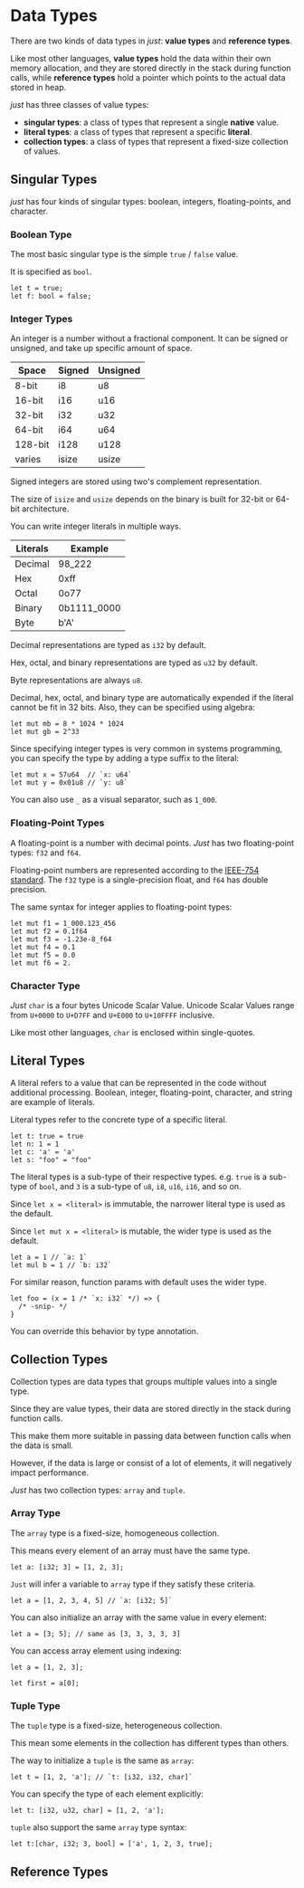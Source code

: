 # Data Types

There are two kinds of data types in *just*: **value types** and **reference types**.

Like most other languages,
**value types** hold the data within their own memory allocation,
and they are stored directly in the stack during function calls,
while **reference types** hold a pointer which points to the actual data stored in heap.

*just* has three classes of value types:

- **singular types**: a class of types that represent a single **native** value.
- **literal types**: a class of types that represent a specific **literal**.
- **collection types**: a class of types that represent a fixed-size collection of values.

## Singular Types

*just* has four kinds of singular types: boolean, integers, floating-points, and character.

### Boolean Type

The most basic singular type is the simple `true` / `false` value.

It is specified as `bool`.

```just file=./bool.just
let t = true;
let f: bool = false;
```

### Integer Types

An integer is a number without a fractional component.
It can be signed or unsigned, and take up specific amount of space.

| Space   | Signed | Unsigned |
| ------- | ------ | -------- |
| 8-bit   | i8     | u8       |
| 16-bit  | i16    | u16      |
| 32-bit  | i32    | u32      |
| 64-bit  | i64    | u64      |
| 128-bit | i128   | u128     |
| varies  | isize  | usize    |

Signed integers are stored using two's complement representation.

The size of `isize` and `usize` depends on the binary is built for 32-bit or 64-bit architecture.

You can write integer literals in multiple ways.

| Literals | Example     |
| -------- | ----------- |
| Decimal  | 98_222      |
| Hex      | 0xff        |
| Octal    | 0o77        |
| Binary   | 0b1111_0000 |
| Byte     | b'A'        |

Decimal representations are typed as `i32` by default.

Hex, octal, and binary representations are typed as `u32` by default.

Byte representations are always `u8`.

Decimal, hex, octal, and binary type are automatically expended if the literal cannot be fit in 32 bits.
Also, they can be specified using algebra:

```just file=./int.just
let mut mb = 8 * 1024 * 1024
let mut gb = 2^33
```

Since specifying integer types is very common in systems programming,
you can specify the type by adding a type suffix to the literal:

```just file=./uint.just
let mut x = 57u64  // `x: u64`
let mut y = 0x01u8 // `y: u8`
```

You can also use `_` as a visual separator, such as `1_000`.

### Floating-Point Types

A floating-point is a number with decimal points.
*Just* has two floating-point types: `f32` and `f64`.

Floating-point numbers are represented according to the [IEEE-754 standard](https://en.wikipedia.org/wiki/IEEE_754).
The `f32` type is a single-precision float, and `f64` has double precision.

The same syntax for integer applies to floating-point types:

```just file=./float.just
let mut f1 = 1_000.123_456
let mut f2 = 0.1f64
let mut f3 = -1.23e-8_f64
let mut f4 = 0.1
let mut f5 = 0.0
let mut f6 = 2.
```

### Character Type

*Just* `char` is a four bytes Unicode Scalar Value.
Unicode Scalar Values range from `U+0000` to `U+D7FF` and `U+E000` to `U+10FFFF` inclusive.

Like most other languages, `char` is enclosed within single-quotes.

## Literal Types

A literal refers to a value that can be represented in the code without additional processing.
Boolean, integer, floating-point, character, and string are example of literals.

Literal types refer to the concrete type of a specific literal.

```just file=./literal.just
let t: true = true
let n: 1 = 1
let c: 'a' = 'a'
let s: "foo" = "foo"
```

The literal types is a sub-type of their respective types.
e.g. `true` is a sub-type of `bool`, and `3` is a sub-type of `u8`, `i8`, `u16`, `i16`, and so on.

Since `let x = <literal>` is immutable,
the narrower literal type is used as the default.

Since `let mut x = <literal>` is mutable,
the wider type is used as the default.

```just file=./literal-let-vs-mut.just
let a = 1 // `a: 1`
let mul b = 1 // `b: i32`
```

For similar reason,
function params with default uses the wider type.

```just file=./literal-param-with-default.just
let foo = (x = 1 /* `x: i32` */) => {
  /* -snip- */
}
```

You can override this behavior by type annotation.

## Collection Types

Collection types are data types that groups multiple values into a single type.

Since they are value types, their data are stored directly in the stack during function calls.

This make them more suitable in passing data between function calls when the data is small.

However, if the data is large or consist of a lot of elements,
it will negatively impact performance.

*Just* has two collection types: `array` and `tuple`.

### Array Type

The `array` type is a fixed-size, homogeneous collection.

This means every element of an array must have the same type.

```just file=./array.just
let a: [i32; 3] = [1, 2, 3];
```

`Just` will infer a variable to `array` type if they satisfy these criteria.

```just
let a = [1, 2, 3, 4, 5] // `a: [i32; 5]`
```

You can also initialize an array with the same value in every element:

```just
let a = [3; 5]; // same as [3, 3, 3, 3, 3]
```

You can access array element using indexing:

```just
let a = [1, 2, 3];

let first = a[0];
```

### Tuple Type

The `tuple` type is a fixed-size, heterogeneous collection.

This mean some elements in the collection has different types than others.

The way to initialize a `tuple` is the same as `array`:

```just file=./tuple.just
let t = [1, 2, 'a']; // `t: [i32, i32, char]`
```

You can specify the type of each element explicitly:

```just file=./tuple-explicit.just
let t: [i32, u32, char] = [1, 2, 'a'];
```

`tuple` also support the same `array` type syntax:

```just file=./tuple-with-array.just
let t:[char, i32; 3, bool] = ['a', 1, 2, 3, true];
```

## Reference Types
